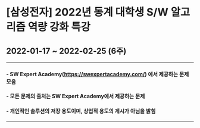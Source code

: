 # [삼성전자] 2022년 동계 대학생 S/W 알고리즘 역량 강화 특강
## 2022-01-17 ~ 2022-02-25 (6주)   
- - -
#### - SW Expert Academy(https://swexpertacademy.com/) 에서 제공하는 문제 모음   
#### - 모든 문제의 출처는 SW Expert Academy에서 제공하는 문제
#### - 개인적인 솔루션의 저장 용도이며, 상업적 용도의 게시가 아님을 밝힘
- - -




